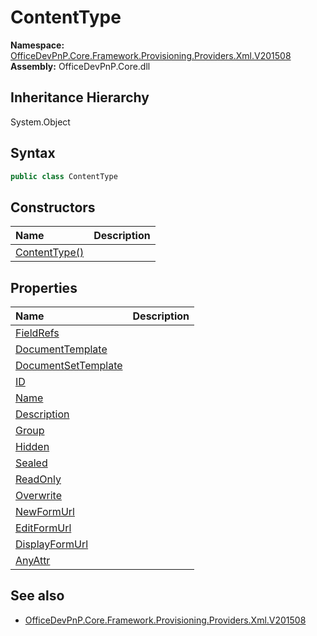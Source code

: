 # ContentType
  

**Namespace:** [OfficeDevPnP.Core.Framework.Provisioning.Providers.Xml.V201508](OfficeDevPnP.Core.Framework.Provisioning.Providers.Xml.V201508.md)  
**Assembly:** OfficeDevPnP.Core.dll  
## Inheritance Hierarchy
System.Object  

## Syntax
```C#
public class ContentType
```
## Constructors
|**Name**|**Description**|
|:-----|:-----|
| [ContentType()](OfficeDevPnP.Core.Framework.Provisioning.Providers.Xml.V201508.ContentType.ctor1.md) | 
## Properties
|**Name**|**Description**|
|:-----|:-----|
| [FieldRefs](OfficeDevPnP.Core.Framework.Provisioning.Providers.Xml.V201508.ContentType.FieldRefs.md) | 
| [DocumentTemplate](OfficeDevPnP.Core.Framework.Provisioning.Providers.Xml.V201508.ContentType.DocumentTemplate.md) | 
| [DocumentSetTemplate](OfficeDevPnP.Core.Framework.Provisioning.Providers.Xml.V201508.ContentType.DocumentSetTemplate.md) | 
| [ID](OfficeDevPnP.Core.Framework.Provisioning.Providers.Xml.V201508.ContentType.ID.md) | 
| [Name](OfficeDevPnP.Core.Framework.Provisioning.Providers.Xml.V201508.ContentType.Name.md) | 
| [Description](OfficeDevPnP.Core.Framework.Provisioning.Providers.Xml.V201508.ContentType.Description.md) | 
| [Group](OfficeDevPnP.Core.Framework.Provisioning.Providers.Xml.V201508.ContentType.Group.md) | 
| [Hidden](OfficeDevPnP.Core.Framework.Provisioning.Providers.Xml.V201508.ContentType.Hidden.md) | 
| [Sealed](OfficeDevPnP.Core.Framework.Provisioning.Providers.Xml.V201508.ContentType.Sealed.md) | 
| [ReadOnly](OfficeDevPnP.Core.Framework.Provisioning.Providers.Xml.V201508.ContentType.ReadOnly.md) | 
| [Overwrite](OfficeDevPnP.Core.Framework.Provisioning.Providers.Xml.V201508.ContentType.Overwrite.md) | 
| [NewFormUrl](OfficeDevPnP.Core.Framework.Provisioning.Providers.Xml.V201508.ContentType.NewFormUrl.md) | 
| [EditFormUrl](OfficeDevPnP.Core.Framework.Provisioning.Providers.Xml.V201508.ContentType.EditFormUrl.md) | 
| [DisplayFormUrl](OfficeDevPnP.Core.Framework.Provisioning.Providers.Xml.V201508.ContentType.DisplayFormUrl.md) | 
| [AnyAttr](OfficeDevPnP.Core.Framework.Provisioning.Providers.Xml.V201508.ContentType.AnyAttr.md) | 
## See also
- [OfficeDevPnP.Core.Framework.Provisioning.Providers.Xml.V201508](OfficeDevPnP.Core.Framework.Provisioning.Providers.Xml.V201508.md)
